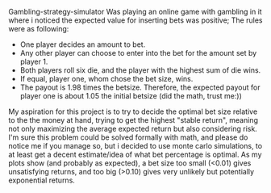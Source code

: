 Gambling-strategy-simulator
Was playing an  online game with gambling in it where i noticed the expected value for inserting bets was positive; 
The rules were as following: 
- One player decides an amount to bet.
- Any other player can choose to enter into the bet for the amount set by player 1.
- Both players roll six die, and the player with the highest sum of die wins. 
- If equal, player one, whom chose the bet size, wins. 
- The payout is 1.98 times the betsize. Therefore, the expected payout for player one is about 1.05 the initial betsize (did the math, trust me:))

My aspiration for this project is to try to decide the optimal bet size relative to the the money at hand, trying to get the highest "stable return",
meaning not only maximizing the average expected return but also considering risk.
I'm sure this problem could be solved formally with math, and please do notice me if you manage so, but i decided to use monte carlo simulations,
to at least get a decent estimate/idea of what bet percentage is optimal.
As my plots show (and probably as expected), a bet size too small (<0.01) gives unsatisfying returns, and too big (>0.10) gives very unlikely but potentially exponential returns.
